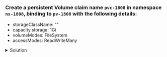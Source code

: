 ### Create a persistent Volume claim name `pvc-1808` in namespace `ns-1808`, binding to `pv-1808` with the following details:
  - storageClassName: ""
  - capacity.storage: 1Gi
  - volumeModes: FileSystem
  - accessModes: ReadWriteMany


<details><summary>Solution</summary>
  <p>

  ```bash
  # create pvc.yaml
  apiVersion: v1
  kind: PersistentVolumeClaim
  metadata:
    name: pvc-1808
    namespace: ns-1808
  spec:
    accessModes:
      - ReadWriteMany
    volumeMode: Filesystem
    resources:
      requests:
        storage: 1Gi
    storageClassName: ""
    volumeName: pv-1808


  # create persistent volume
  k create -f pvc.yaml

  # check pvc status to be binded
  k get pvc -n ns-1808
  ```

  </p>
</details>
